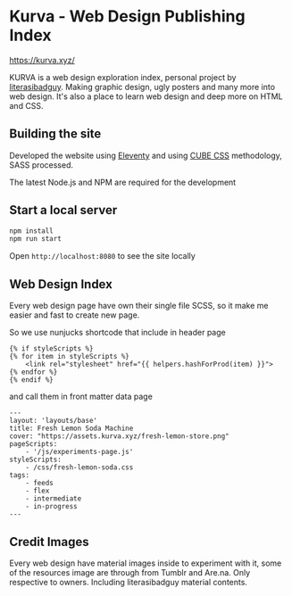 # Kurva - Web Design Publishing Index

https://kurva.xyz/

KURVA is a web design exploration index, personal project by [literasibadguy](https://literasi.blog). Making graphic design, ugly posters and many more into web design. It's also a place to learn web design and deep more on HTML and CSS.

## Building the site

Developed the website using [Eleventy](https://11ty.dev) and using [CUBE CSS](https://cube.fyi) methodology, SASS processed.

The latest Node.js and NPM are required for the development

## Start a local server

```bash
npm install
npm run start
```
Open `http://localhost:8080` to see the site locally

## Web Design Index

Every web design page have own their single file SCSS, so it make me easier and fast to create new page.

So we use nunjucks shortcode that include in header page

```nunjucks
{% if styleScripts %}
{% for item in styleScripts %}
    <link rel="stylesheet" href="{{ helpers.hashForProd(item) }}">
{% endfor %}
{% endif %}
```

and call them in front matter data page

```nunjucks
---
layout: 'layouts/base'
title: Fresh Lemon Soda Machine
cover: "https://assets.kurva.xyz/fresh-lemon-store.png"
pageScripts:
    - '/js/experiments-page.js'
styleScripts:
    - /css/fresh-lemon-soda.css
tags: 
    - feeds
    - flex
    - intermediate
    - in-progress
---
```

## Credit Images

Every web design have material images inside to experiment with it, some of the resources image are through from Tumblr and Are.na. Only respective to owners. Including literasibadguy material contents.
